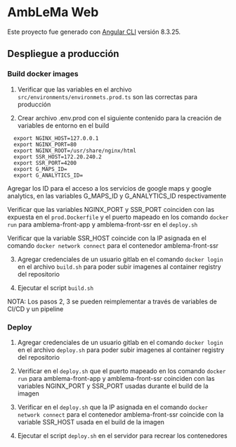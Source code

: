 # AmbLeMa Web

Este proyecto fue generado con [Angular CLI](https://github.com/angular/angular-cli) versión 8.3.25.

## Despliegue a producción

### Build docker images

1. Verificar que las variables en el archivo `src/environments/environmets.prod.ts` son las correctas para producción 

2. Crear archivo .env.prod con el siguiente contenido para la creación de variables de entorno en el build
  ```
    export NGINX_HOST=127.0.0.1
    export NGINX_PORT=80
    export NGINX_ROOT=/usr/share/nginx/html
    export SSR_HOST=172.20.240.2
    export SSR_PORT=4200
    export G_MAPS_ID=
    export G_ANALYTICS_ID=
  ```

  Agregar los ID para el acceso a los servicios de google maps y google analytics, en las variables G_MAPS_ID y G_ANALYTICS_ID respectivamente

  Verificar que las variables NGINX_PORT y SSR_PORT coinciden con las expuesta en el `prod.Dockerfile` y el puerto mapeado en los comando `docker run` para amblema-front-app y amblema-front-ssr en el `deploy.sh`

  Verificar que la variable SSR_HOST coincide con la IP asignada en el comando `docker network connect` para el contenedor amblema-front-ssr

3. Agregar credenciales de un usuario gitlab en el comando `docker login` en el archivo `build.sh` para poder subir imagenes al container registry del repositorio

4. Ejecutar el script `build.sh`

  NOTA: Los pasos 2, 3 se pueden reimplementar a través de variables de CI/CD y un pipeline

### Deploy

1. Agregar credenciales de un usuario gitlab en el comando `docker login` en el archivo `deploy.sh` para poder subir imagenes al container registry del repositorio

2. Verificar en el `deploy.sh` que el puerto mapeado en los comando `docker run` para amblema-front-app y amblema-front-ssr coinciden con las variables NGINX_PORT y SSR_PORT usadas durante el build de la imagen

3. Verificar en el `deploy.sh` que la IP asignada en el comando `docker network connect` para el contenedor amblema-front-ssr coincide con la variable SSR_HOST usada en el build de la imagen

4. Ejecutar el script `deploy.sh` en el servidor para recrear los contenedores

